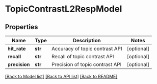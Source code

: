 # TopicContrastL2RespModel

## Properties
Name | Type | Description | Notes
------------ | ------------- | ------------- | -------------
**hit_rate** | **str** | Accuracy of topic contrast API | [optional] 
**recall** | **str** | Recall of topic contrast API | [optional] 
**precision** | **str** | Precision of topic contrast API | [optional] 

[[Back to Model list]](../README.md#documentation-for-models) [[Back to API list]](../README.md#documentation-for-api-endpoints) [[Back to README]](../README.md)


